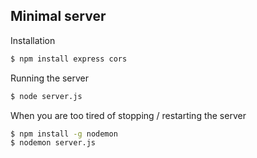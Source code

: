 ## Minimal server

Installation
```bash
$ npm install express cors
```

Running the server
```bash
$ node server.js
```

When you are too tired of stopping / restarting the server
```bash
$ npm install -g nodemon
$ nodemon server.js
```
